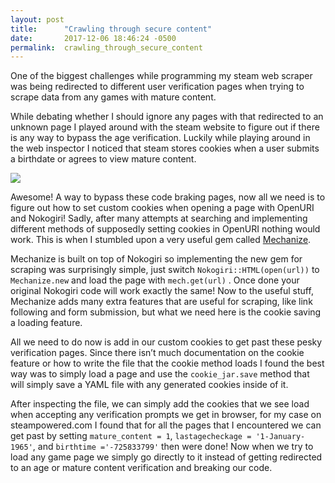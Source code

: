 ```yaml
---
layout: post
title:      "Crawling through secure content"
date:       2017-12-06 18:46:24 -0500
permalink:  crawling_through_secure_content
---
```



One of the biggest challenges while programming my steam web scraper was being
redirected to different user verification pages when trying to scrape data from
any games with mature content.

While debating whether I should ignore any pages with that redirected to an
unknown page I played around with the steam website to figure out if there is
any way to bypass the age verification. Luckily while playing around in the web
inspector I noticed that steam stores cookies when a user submits a birthdate or
agrees to view mature content.


![](https://i.gyazo.com/20689cf91ecd2a3f6889c7448af1ef5e.gif)


Awesome! A way to bypass these code braking pages, now all we need is to figure
out how to set custom cookies when opening a page with OpenURI and Nokogiri!
Sadly, after many attempts at searching and implementing different methods of
supposedly setting cookies in OpenURI nothing would work. This is when I
stumbled upon a very useful gem called
[Mechanize](https://github.com/sparklemotion/mechanize).

Mechanize is built on top of Nokogiri so implementing the new gem for scraping
was surprisingly simple, just switch `Nokogiri::HTML(open(url))` to
`Mechanize.new` and load the page with `mech.get(url)` . Once done your
original Nokogiri code will work exactly the same! Now to the useful stuff,
Mechanize adds many extra features that are useful for scraping, like link
following and form submission, but what we need here is the cookie saving a
loading feature.

All we need to do now is add in our custom cookies to get past these pesky
verification pages. Since there isn’t much documentation on the cookie feature
or how to write the file that the cookie method loads I found the best way was
to simply load a page and use the `cookie_jar.save` method that will simply save
a YAML file with any generated cookies inside of it.

After inspecting the file, we can simply add the cookies that we see load when
accepting any verification prompts we get in browser, for my case on
steampowered.com I found that for all the pages that I encountered we can get
past by setting `mature_content = 1`, `lastagecheckage = '1-January-1965'`, and
`birthtime ='-725833799'` then were done! Now when we try to load any game page
we simply go directly to it instead of getting redirected to an age or mature
content verification and breaking our code.


